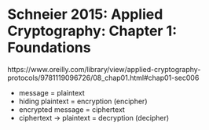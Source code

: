 <h1>Schneier 2015: Applied Cryptography: Chapter 1: Foundations</h1>
https://www.oreilly.com/library/view/applied-cryptography-protocols/9781119096726/08_chap01.html#chap01-sec006

- message = plaintext
- hiding plaintext = encryption (encipher)
- encrypted message = ciphertext
- ciphertext -> plaintext = decryption (decipher)
